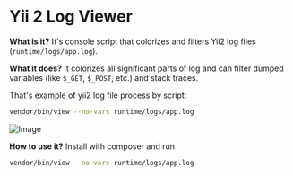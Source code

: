 # Yii 2 Log Viewer

**What is it?**
It's console script that colorizes and filters Yii2 log files (`runtime/logs/app.log`).

**What it does?**
It colorizes all significant parts of log and can filter dumped variables (like `$_GET`, `$_POST`, etc.) and stack traces.

That's example of yii2 log file process by script:
```sh
vendor/bin/view --no-vars runtime/logs/app.log
```

![Image](https://github.com/wapmorgan/Yii2LogViewer/releases/download/0.0.1-alpha/yii2log_viewer.png)

**How to use it?**
Install with composer and run
```sh
vendor/bin/view --no-vars runtime/logs/app.log
```
